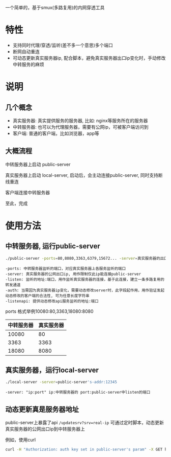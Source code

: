 
一个简单的，基于smux(多路复用)的内网穿透工具

# 特性

* 支持同时代理/穿透/监听(差不多一个意思)多个端口
* 断网自动重连
* 可动态更新真实服务器ip, 配合脚本，避免真实服务器出口ip变化时，手动修改中转服务的麻烦

# 说明

## 几个概念

* 真实服务器: 真实提供服务的服务器, 比如: nginx等服务所在的服务器
* 中转服务器: 也可以为代理服务器，需要有公网ip，可被客户端访问到
* 客户端: 普通的客户端，比如浏览器，app等

## 大概流程

中转服务器上启动 public-server

真实服务器上启动 local-server, 启动后，会主动连接public-server, 同时支持断线重连

客户端连接中转服务器

至此，完成

# 使用方法

## 中转服务器, 运行public-server

```bash
./public-server -ports=80,8080,3363,6379,15672... -server=真实服务器的出口ip -listen=0.0.0.0:12345 -listenapi=0.0.0.0:12346 -auth=用作动态更新真实服务器ip的验证的key 
```

```
-ports: 中转服务器监听的端口，对应真实服务器上各服务监听的端口
-server: 真实服务器的公网出口ip, 用作限制仅此ip能连接public-server
-listen: 监听的地址:端口，用作监听真实服务器的连接，基于此连接，建立一条多路复用的转发通道
-auth: 当需因为真实服务器ip变化，需要动态修改server时，此字段起作用，用作验证发起动态修改的客户端的合法性, 可为任意长度字符串
-listenapi: 提供动态修改api服务监听的地址:端口
```

ports 格式举例10080:80,3363,18080:8080

中转服务器|真实服务器
---		| ---
10080 	| 80
3363 	| 3363
18080 	| 8080

## 真实服务器，运行local-server

```bash
./local-server -server=public-server's-addr:12345
```

```
-server: "ip:port" ip:中转服务器的 port:public-server中listen的端口
```

## 动态更新真是服务器地址

public-server上暴露了api `/updatesrv?srv=real-ip` 可通过定时脚本，动态更新真实服务器的公网出口ip到中转服务器上

例如，使用curl
```bash
curl -H "Authorization: auth key set in public-server's param" -X GET http://{public-server's ip}:{listenapi's port}/updatesrv?srv={real_ip}
```
